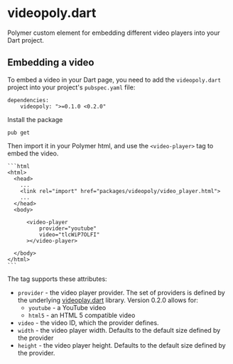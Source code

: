 # videopoly.dart

Polymer custom element for embedding different video players into your Dart project.

## Embedding a video

To embed a video in your Dart page, you need to add the `videopoly.dart`
project into your project's `pubspec.yaml` file:

    dependencies:
        videopoly: ">=0.1.0 <0.2.0"

Install the package

    pub get

Then import it in your Polymer html, and use the `<video-player>` tag to
embed the video.

    ```html
    <html>
      <head>
        ...
        <link rel="import" href="packages/videopoly/video_player.html">
        ...
      </head>
      <body>
      
          <video-player
              provider="youtube"
              video="tlcWiP7OLFI"
          ></video-player>
      
      </body>
    </html>
    ```

The tag supports these attributes:

* `provider` - the video player provider.  The set of providers is defined
  by the underlying
  [videoplay.dart](https://github.com/groboclown/videoplay.dart)
  library.  Version 0.2.0 allows for:
    * `youtube` - a YouTube video
    * `html5` - an HTML 5 compatible video
* `video` - the video ID, which the provider defines.
* `width` - the video player width.  Defaults to the default size defined by
  the provider
* `height` - the video player height.  Defaults to the default size defined by
  the provider.
